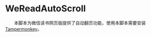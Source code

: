 # WeReadAutoScroll

&emsp;&emsp;本脚本为微信读书网页版提供了自动翻页功能，使用本脚本需要安装 [Tampermonkey](https://www.tampermonkey.net/)。
